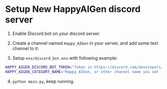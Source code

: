 # Setup New HappyAIGen discord server

1. Enable Discord bot on your discord server.

2. Create a channel named `Happy_AIGen` in your server, and add some text channel to it.

3. Setup `env/discord_bot.env` with following example:

```bash
HAPPY_AIGEN_DISCORD_BOT_TOKEN="Token in https://discord.com/developers/applications/$BOT_ID/bot"
HAPPY_AIGEN_CATEGORY_NAME="Happy_AIGen, or other channel name you set in step2"
```

4. `python main.py`, keep running.

